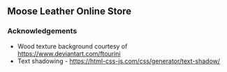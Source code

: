 ## Moose Leather Online Store

### Acknowledgements
* Wood texture background courtesy of https://www.deviantart.com/ftourini
* Text shadowing - https://html-css-js.com/css/generator/text-shadow/